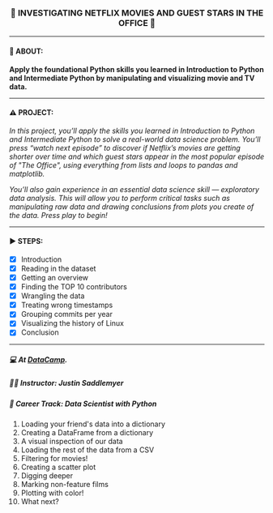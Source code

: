 <h3 align="center"> 
  🚧 INVESTIGATING NETFLIX MOVIES AND GUEST STARS IN THE OFFICE 🚧
</h3>

---
#### 📢 ABOUT:
**Apply the foundational Python skills you learned in Introduction to Python and Intermediate Python by manipulating and visualizing movie and TV data.**

---
#### ⚠️ PROJECT:
*In this project, you’ll apply the skills you learned in Introduction to Python and Intermediate Python to solve a real-world data science problem. You’ll press “watch next episode” to discover if Netflix’s movies are getting shorter over time and which guest stars appear in the most popular episode of "The Office", using everything from lists and loops to pandas and matplotlib.*

*You’ll also gain experience in an essential data science skill — exploratory data analysis. This will allow you to perform critical tasks such as manipulating raw data and drawing conclusions from plots you create of the data. Press play to begin!*

---
#### ▶️ STEPS:
- [x] Introduction
- [x] Reading in the dataset
- [x] Getting an overview
- [x] Finding the TOP 10 contributors
- [x] Wrangling the data
- [x] Treating wrong timestamps
- [x] Grouping commits per year
- [x] Visualizing the history of Linux
- [x] Conclusion

---
##### 💻 At <a href="https://www.datacamp.com" target="_blank">DataCamp</a>.
##### 🧑‍🏫 **Instructor**: Justin Saddlemyer
##### 📖 **Career Track**: Data Scientist with Python

1. Loading your friend's data into a dictionary
2. Creating a DataFrame from a dictionary
3. A visual inspection of our data
4. Loading the rest of the data from a CSV
5. Filtering for movies!
6. Creating a scatter plot
7. Digging deeper
8. Marking non-feature films
9. Plotting with color!
10. What next?
